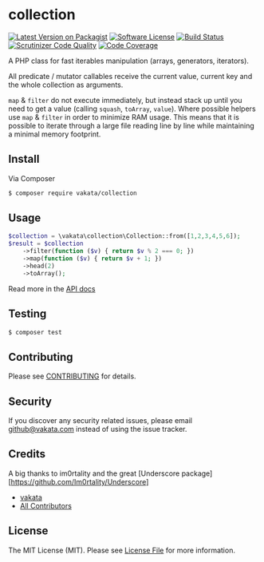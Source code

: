# collection

[![Latest Version on Packagist][ico-version]][link-packagist]
[![Software License][ico-license]](LICENSE.md)
[![Build Status][ico-travis]][link-travis]
[![Scrutinizer Code Quality][ico-code-quality]][link-scrutinizer]
[![Code Coverage][ico-scrutinizer]][link-scrutinizer]

A PHP class for fast iterables manipulation (arrays, generators, iterators).

All predicate / mutator callables receive the current value, current key and the whole collection as arguments.

`map` & `filter` do not execute immediately, but instead stack up until you need to get a value (calling `squash`, `toArray`, `value`). Where possible helpers use `map` & `filter` in order to minimize RAM usage. This means that it is possible to iterate through a large file reading line by line while maintaining a minimal memory footprint.

## Install

Via Composer

``` bash
$ composer require vakata/collection
```

## Usage

``` php
$collection = \vakata\collection\Collection::from([1,2,3,4,5,6]); 
$result = $collection
    ->filter(function ($v) { return $v % 2 === 0; })
    ->map(function ($v) { return $v + 1; })
    ->head(2)
    ->toArray();
```

Read more in the [API docs](docs/README.md)

## Testing

``` bash
$ composer test
```


## Contributing

Please see [CONTRIBUTING](CONTRIBUTING.md) for details.

## Security

If you discover any security related issues, please email github@vakata.com instead of using the issue tracker.

## Credits

A big thanks to im0rtality and the great [Underscore package][https://github.com/Im0rtality/Underscore]

- [vakata][link-author]
- [All Contributors][link-contributors]

## License

The MIT License (MIT). Please see [License File](LICENSE.md) for more information.

[ico-version]: https://img.shields.io/packagist/v/vakata/collection.svg?style=flat-square
[ico-license]: https://img.shields.io/badge/license-MIT-brightgreen.svg?style=flat-square
[ico-travis]: https://img.shields.io/travis/vakata/collection/master.svg?style=flat-square
[ico-scrutinizer]: https://img.shields.io/scrutinizer/coverage/g/vakata/collection.svg?style=flat-square
[ico-code-quality]: https://img.shields.io/scrutinizer/g/vakata/collection.svg?style=flat-square
[ico-downloads]: https://img.shields.io/packagist/dt/vakata/collection.svg?style=flat-square
[ico-cc]: https://img.shields.io/codeclimate/github/vakata/collection.svg?style=flat-square
[ico-cc-coverage]: https://img.shields.io/codeclimate/coverage/github/vakata/collection.svg?style=flat-square

[link-packagist]: https://packagist.org/packages/vakata/collection
[link-travis]: https://travis-ci.org/vakata/collection
[link-scrutinizer]: https://scrutinizer-ci.com/g/vakata/collection
[link-code-quality]: https://scrutinizer-ci.com/g/vakata/collection
[link-downloads]: https://packagist.org/packages/vakata/collection
[link-author]: https://github.com/vakata
[link-contributors]: ../../contributors
[link-cc]: https://codeclimate.com/github/vakata/collection

